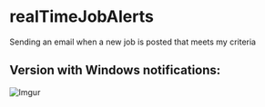 # realTimeJobAlerts
Sending an email when a new job is posted that meets my criteria

## Version with Windows notifications:
![Imgur](https://imgur.com/V8Cx8cH.jpg)
